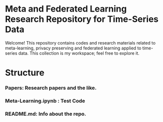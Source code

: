 # Meta and Federated Learning Research Repository for Time-Series Data
Welcome!
This repository contains codes and research materials related to meta-learning, privacy preserving and federated learning applied to time-series data. This collection is my workspace; feel free to explore it.
# Structure
### Papers: Research papers and the like.
### Meta-Learning.ipynb : Test Code
### README.md: Info about the repo. 



